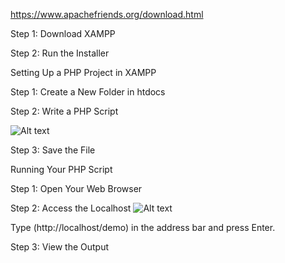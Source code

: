 https://www.apachefriends.org/download.html



Step 1: Download XAMPP

Step 2: Run the Installer


Setting Up a PHP Project in XAMPP

Step 1: Create a New Folder in htdocs

Step 2: Write a PHP Script

![Alt text](https://cdn-ilajdpl.nitrocdn.com/yJVMsctxMPFmHSUVAUxhSTwbGxbGVkTr/assets/images/optimized/rev-22d011c/devrims.com/blog/wp-content/uploads/2024/10/12-1.png)

Step 3: Save the File


Running Your PHP Script

Step 1: Open Your Web Browser

Step 2: Access the Localhost
![Alt text](
https://cdn-ilajdpl.nitrocdn.com/yJVMsctxMPFmHSUVAUxhSTwbGxbGVkTr/assets/images/optimized/rev-22d011c/devrims.com/blog/wp-content/uploads/2024/10/13-1.png)

Type (http://localhost/demo) in the address bar and press Enter.

Step 3: View the Output
